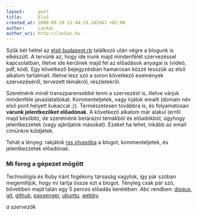 ```yaml
---
layout:     post
title:      Első
created_at: 2008-09-29 21:44:19.182943 +02:00
author:     LacKac
author_uri: http://lackac.hu
---
```

Szűk két héttel az [első budapest.rb][1] találkozó után végre a blogunk is elkészült. A tervünk az, hogy ide írunk majd mindenfélét szervezéssel kapcsolatban, illetve ide kerülnek majd fel az előadások anyagai is (videó, pdf, kód). Egy következő bejegyzésban hamarosan közzé tesszük az első alkalom tartalmait. Illetve lesz szó a soron következő események szervezéséről, tervezett témákról, részletekről.

[1]: http://ruby.meetup.com/139/calendar/8639728/

Szeretnénk minél transzparensebbé tenni a szervezést is, illetve várjuk mindenféle javaslataitokat. Kommenteljetek, vagy írjatok emailt (domain név első pont helyett kukaccal ;)). Természetesen továbbra is, és folyamatosan **várunk jelentkezőket előadónak**. A következő alkalom már alakul (erről majd később), de szeretnénk betárazni témákból és előadókból, úgyhogy jelentkezzetek (vagy ajánljatok másokat). Ezeket ha lehet, inkább az email címünkre küldjétek.

Tehát a lényeg: rakjátok [rss olvasóba][2] a blogot, kommenteljetek, és jelentkezzetek előadónak.

[2]: http://feeds.feedburner.com/budapestrb

### Mi forog a gépezet mögött

Technológia és Ruby iránt fogékony társaság vagytok, így pár szóban megemlítjük, hogy mi tartja össze ezt a blogot. Tényleg csak pár szó, bővebben majd talán egy 5 perces előadás keretében. Abc rendben: [disqus][], [git][], [github][], [passenger][], [ubuntu][], [webby][].

[disqus]: http://disqus.com/
[git]: http://github.com/
[github]: http://github.com/
[passenger]: http://www.modrails.com/
[ubuntu]: http://www.ubuntu.com/
[webby]: http://webby.rubyforge.org/

_a szervezők_
